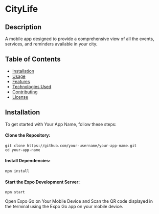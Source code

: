 # CityLife
## Description
A mobile app designed to provide a comprehensive view of all the events, services, and reminders available in your city.

## Table of Contents

- [Installation](#installation)
- [Usage](#usage)
- [Features](#features)
- [Technologies Used](#technologies-used)
- [Contributing](#contributing)
- [License](#license)

## Installation

To get started with Your App Name, follow these steps:

#### Clone the Repository:

```
git clone https://github.com/your-username/your-app-name.git
cd your-app-name
```

#### Install Dependencies:
```
npm install
```

#### Start the Expo Development Server:
```
npm start
``````

Open Expo Go on Your Mobile Device and Scan the QR code displayed in the terminal using the Expo Go app on your mobile device.
